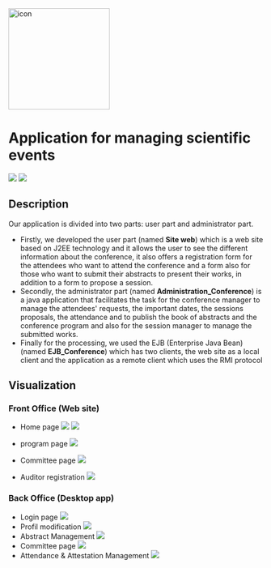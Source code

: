 <img src="images/icon.jpeg" alt="icon" width="200"/>

# Application for managing scientific events

![](https://img.shields.io/badge/JEE-EJB-orange) ![](https://img.shields.io/badge/Java-Swing-orange)

## Description

Our application is divided into two parts: user part and administrator part.

- Firstly, we developed the user part (named **Site web**) which is a web site based on J2EE technology and it allows the user to see the different information about the conference, it also offers a registration form for the attendees who want to attend the conference and a form also for those who want to submit their abstracts to present their works, in addition to a form to propose a session.
- Secondly, the administrator part (named **Administration_Conference**) is a java application that facilitates the task for the conference manager to manage the attendees' requests, the important dates, the sessions proposals, the attendance and to publish the book of abstracts and the conference program and also for the session manager to manage the submitted works.
- Finally for the processing, we used the EJB (Enterprise Java Bean)(named **EJB_Conference**) which has two clients, the web site as a local client and the application as a remote client which uses the RMI protocol

## Visualization

### Front Office (Web site)

- Home page
  ![](images/1.png)
  ![](images/2.png)

- program page
  ![](images/3.png)

- Committee page
  ![](images/4.png)

- Auditor registration
  ![](images/5.png)

### Back Office (Desktop app)

- Login page
  ![](images/6.png)
- Profil modification
  ![](images/7.png)
- Abstract Management
  ![](images/8.png)
- Committee page
  ![](images/9.png)
- Attendance & Attestation Management
  ![](images/10.png)
